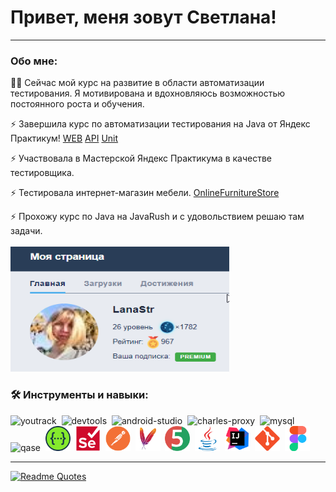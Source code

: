 # Привет, меня зовут Светлана!

---

### Обо мне:

:man_technologist: Сейчас мой курс  на развитие в области автоматизации тестирования.
Я мотивирована и вдохновляюсь возможностью постоянного роста и обучения. 

 :zap: Завершила курс по автоматизации тестирования на Java от Яндекс Практикум! <a target="_blank" href="https://github.com/LanaStrogaleva/WebTestingAutomation">WEB</a> <a target="_blank" href="https://github.com/LanaStrogaleva/APITestingAutomation">API</a> <a target="_blank" href="https://github.com/LanaStrogaleva/UnitTests">Unit</a>

 :zap: Участвовала в Мастерской Яндекс Практикума в качестве тестировщика.

 :zap: Тестировала интернет-магазин мебели. <a target="_blank" href="https://github.com/LanaStrogaleva/OnlineFurnitureStore">OnlineFurnitureStore</a>

 :zap: Прохожу курс по Java на JavaRush и с удовольствием решаю там задачи.<br/> <br/>
   <img src="https://github.com/LanaStrogaleva/LanaStrogaleva/blob/main/2024-03-26%20JavaRushProfile.png?20200803082248" title="javaRush" alt="javaRash" width="350" height="200"/>


### 🛠 Инструменты и навыки:

<div>
  <img src="https://upload.wikimedia.org/wikipedia/commons/thumb/8/8d/YouTrack_Icon.svg/1024px-YouTrack_Icon.svg.png?20200803082248" title="youtrack" alt="youtrack" width="40" height="40"/>&nbsp
  <img src="https://d33wubrfki0l68.cloudfront.net/38b5c953a4667366685d55db55d057c86db1fc54/a0fdc/static/acae6b24d940347661ca901ea07f47c1/chrome-dev-logo-icon.png" title="devtools" alt="devtools" width="40" height="40"/>&nbsp
  <img src="https://cdn.jsdelivr.net/gh/devicons/devicon/icons/androidstudio/androidstudio-original.svg" title="android-studio" alt="android-studio" width="40" height="40"/>&nbsp
  <img src="https://cdn.icon-icons.com/icons2/3053/PNG/512/charles_proxy_macos_bigsur_icon_190302.png" title="charles-proxy" alt="charles-proxy" width="40" height="40"/>&nbsp
  <img src="https://cdn.jsdelivr.net/gh/devicons/devicon/icons/mysql/mysql-original.svg" title="mysql" alt="mysql" width="40" height="40"/>&nbsp;
  <img src="https://luna1.co/eb0187.png" title="qase" alt="qase" width="40" height="40"/>&nbsp
  <img src="https://github.com/devicons/devicon/blob/master/icons/swagger/swagger-original.svg" title="swagger" alt="swagger" width="40" height="40"/>&nbsp;
  <img src="https://github.com/devicons/devicon/blob/master/icons/selenium/selenium-original.svg" title="selenium" alt="selenium" width="40" height="40"/>&nbsp;
  <img src="https://github.com/devicons/devicon/blob/master/icons/postman/postman-original.svg" title="postman" alt="postman" width="40" height="40"/>&nbsp;
  <img src="https://github.com/devicons/devicon/blob/master/icons/maven/maven-original.svg" title="maven" alt="maven" width="40" height="40"/>&nbsp;
  <img src="https://github.com/devicons/devicon/blob/master/icons/junit/junit-original.svg" title="junit" alt="junit" width="40" height="40"/>&nbsp;
  <img src="https://github.com/devicons/devicon/blob/master/icons/java/java-original.svg" title="java" alt="java" width="40" height="40"/>&nbsp;
  <img src="https://github.com/devicons/devicon/blob/master/icons/intellij/intellij-original.svg" title="intellij" alt="intellij" width="40" height="40"/>&nbsp;
  <img src="https://github.com/devicons/devicon/blob/master/icons/git/git-original.svg" title="git" alt="git" width="40" height="40"/>&nbsp;
  <img src="https://github.com/devicons/devicon/blob/master/icons/figma/figma-original.svg" title="figma" alt="figma" width="40" height="40"/>&nbsp;
</div>

---

<!-- ### 💻 Пройденные курсы:

| Курсы                                                           | Дата              |
| ----------------------------------------------------------------| :---------------: |
| practicum.yandex/ Автоматизатор тестирования на Java            | 08/2023 - 02/2024 |
| JavaRush/ Java Syntax Pro                                       | 02/2024 - 05/2024 |

--- -->

[![Readme Quotes](https://quotes-github-readme.vercel.app/api?type=horizontal&theme=dark)](https://github.com/piyushsuthar/github-readme-quotes)
